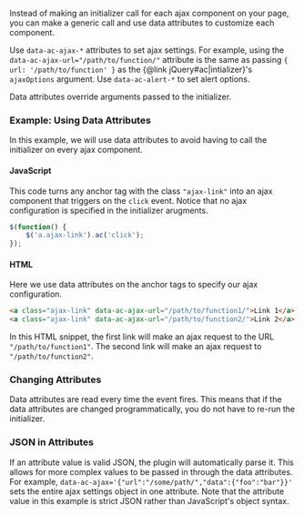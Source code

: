 
Instead of making an initializer call for each ajax component on your page, you can make a generic call and use data attributes to customize each component.

Use `data-ac-ajax-*` attributes to set ajax settings. For example, using the `data-ac-ajax-url="/path/to/function/"` attribute is the same as passing `{ url: '/path/to/function' }` as the {@link jQuery#ac|intializer}'s `ajaxOptions` argument. Use `data-ac-alert-*` to set alert options.

Data attributes override arguments passed to the initializer.

### Example: Using Data Attributes
In this example, we will use data attributes to avoid having to call the initializer on every ajax component.

#### JavaScript
This code turns any anchor tag with the class `"ajax-link"` into an ajax component that triggers on the `click` event. Notice that no ajax configuration is specified in the initializer arugments.

```javascript
$(function() {
	$('a.ajax-link').ac('click');
});
```

#### HTML
Here we use data attributes on the anchor tags to specify our ajax configuration.

```html
<a class="ajax-link" data-ac-ajax-url="/path/to/function1/">Link 1</a>
<a class="ajax-link" data-ac-ajax-url="/path/to/function2/">Link 2</a>
```

In this HTML snippet, the first link will make an ajax request to the URL `"/path/to/function1"`. The second link will make an ajax request to `"/path/to/function2"`.

### Changing Attributes
Data attributes are read every time the event fires. This means that if the data attributes are changed programmatically, you do not have to re-run the initializer.

### JSON in Attributes
If an attribute value is valid JSON, the plugin will automatically parse it. This allows for more complex values to be passed in through the data attributes. For example, `data-ac-ajax='{"url":"/some/path/","data":{"foo":"bar"}}'` sets the entire ajax settings object in one attribute. Note that the attribute value in this example is strict JSON rather than JavaScript's object syntax.
